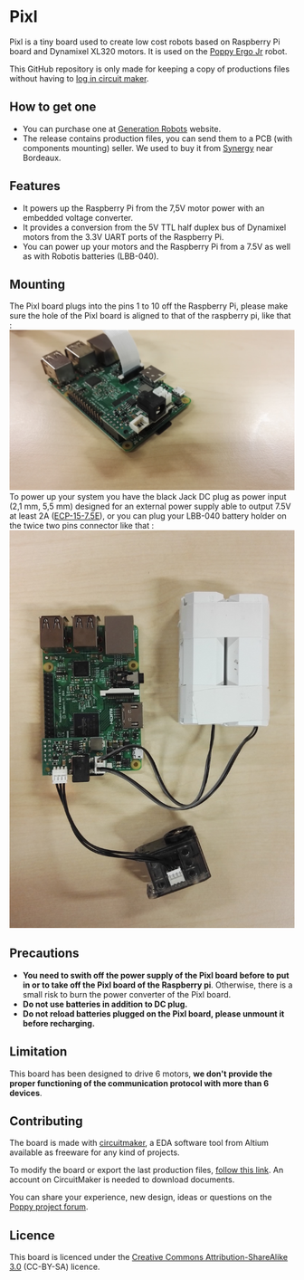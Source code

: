 # Pixl
Pixl is a tiny board used to create low cost robots based on Raspberry Pi board and Dynamixel XL320 motors. It is used on the [Poppy Ergo Jr](https://github.com/poppy-project/poppy-ergo-jr) robot.

This GitHub repository is only made for keeping a copy of productions files without having to [log in circuit maker](#contributing).

## How to get one
* You can purchase one at [Generation Robots](https://www.generationrobots.com/fr/402420-carte-pixl.html) website.
* The release contains production files, you can send them to a PCB (with components mounting) seller. We used to buy it from [Synergy](http://www.reseau-gesat.com/Gesat/Gironde,33/Pessac,12890/entreprise-adaptee-synergy,e566/) near Bordeaux.


## Features
* It powers up the Raspberry Pi from the 7,5V motor power with an embedded voltage converter.
* It provides a conversion from the 5V TTL half duplex bus of Dynamixel motors from the 3.3V UART ports of the Raspberry Pi.
* You can power up your motors and the Raspberry Pi from a 7.5V as well as with Robotis batteries (LBB-040).

## Mounting
The Pixl board plugs into the pins 1 to 10 off the Raspberry Pi, please make sure the hole of the Pixl board is aligned to that of the raspberry pi, like that :
![](images/rpi_pixl.jpg)
 To power up your system you have the black Jack DC plug as power input (2,1 mm, 5,5 mm) designed for an external power supply able to output 7.5V at least 2A ([ECP-15-7.5E](http://fr.rs-online.com/web/p/alimentations-enfichables/7262814/?searchTerm=7262814&relevancy-data=636F3D3126696E3D4931384E525353746F636B4E756D6265724D504E266C753D656E266D6D3D6D61746368616C6C26706D3D5E5C647B367D247C5E5C647B377D247C5E5C647B31307D2426706F3D313426736E3D592673743D52535F53544F434B5F4E554D4245522677633D4E4F4E45267573743D37323632383134267374613D3732363238313426)), or you can plug your LBB-040 battery holder on the twice two pins connector like that :
![](images/pixl_battery.jpg)

## Precautions
* **You need to swith off the power supply of the Pixl board before to put in or to take off the Pixl board of the Raspberry pi**. Otherwise, there is a small risk to burn the power converter of the Pixl board.
* **Do not use batteries in addition to DC plug.**
* **Do not reload batteries plugged on the Pixl board, please unmount it before recharging.**

## Limitation
This board has been designed to drive 6 motors, **we don't provide the proper functioning of the communication protocol with more than 6 devices**.

## Contributing
The board is made with [circuitmaker](http://www.circuitmaker.com), a EDA software tool from Altium available as freeware for any kind of projects.

To modify the board or export the last production files, [follow this link](http://workspace.circuitmaker.com/Projects/78A4FE38-92CD-4DAB-9B5A-15E9EAD0FAC1). An account on CircuitMaker is needed to download documents.

You can share your experience, new design, ideas or questions on the [Poppy project forum](https://forum.poppy-project.org/).

## Licence
This board is licenced under the [Creative Commons Attribution-ShareAlike 3.0](https://creativecommons.org/licenses/by-sa/3.0/) (CC-BY-SA) licence.
